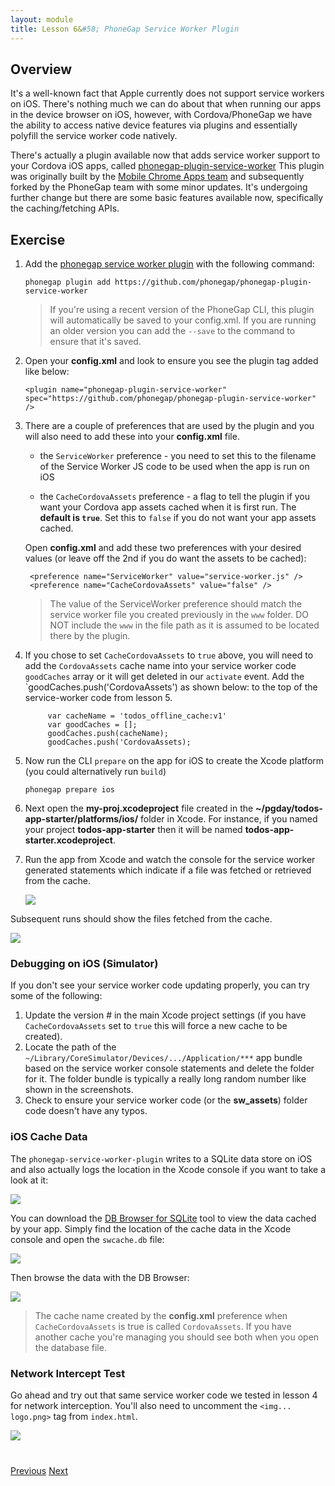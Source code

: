 ```yaml
---
layout: module
title: Lesson 6&#58; PhoneGap Service Worker Plugin
---
```


## Overview
It's a well-known fact that Apple currently does not support service workers on iOS. There's nothing much we can do about that when running our apps in the device browser on iOS, however, with Cordova/PhoneGap we have the ability to access native device features via plugins and essentially polyfill the service worker code natively.

There's actually a plugin available now that adds service worker support to your Cordova iOS apps, called [phonegap-plugin-service-worker](https://github.com/phonegap/phonegap-plugin-service-worker)
This plugin was originally built by the [Mobile Chrome Apps team](https://github.com/MobileChromeApps) and subsequently forked by the PhoneGap team with some minor updates. It's undergoing further change but there are some basic features available now, specifically the caching/fetching APIs. 

## Exercise

1. Add the [phonegap service worker plugin](https://github.com/phonegap/phonegap-plugin-service-worker) with the following command:

    `phonegap plugin add https://github.com/phonegap/phonegap-plugin-service-worker`

   > If you're using a recent version of the PhoneGap CLI, this plugin will automatically be saved to your config.xml. If you are running an older version you can add the `--save` to the command to ensure that it's saved.

2. Open your **config.xml** and look to ensure you see the plugin tag added like below:

      `<plugin name="phonegap-plugin-service-worker" spec="https://github.com/phonegap/phonegap-plugin-service-worker" />`

3. There are a couple of preferences that are used by the plugin and you will also need to add these into your **config.xml** file.

    - the `ServiceWorker` preference - you need to set this to the filename of the Service Worker JS code to be used when the app is run on iOS
    
    - the `CacheCordovaAssets` preference - a flag to tell the plugin if you want your Cordova app assets cached when it is first run. The **default is `true`**. Set this to `false` if you do not want your app assets cached.

    Open **config.xml** and add these two preferences with your desired values (or leave off the 2nd if you do want the assets to be cached):

        <preference name="ServiceWorker" value="service-worker.js" />
        <preference name="CacheCordovaAssets" value="false" />

   > The value of the ServiceWorker preference should match the service worker file you created previously in the `www` folder. DO NOT include the `www` in the file path as it is assumed to be located there by the plugin.

4. If you chose to set `CacheCordovaAssets` to `true` above, you will need to add the `CordovaAssets` cache name into your service worker code `goodCaches` array or it will get deleted in our `activate` event. Add the `goodCaches.push('CordovaAssets') as shown below: to the top of the service-worker code from lesson 5. 

            var cacheName = 'todos_offline_cache:v1'
            var goodCaches = [];
            goodCaches.push(cacheName);
            goodCaches.push('CordovaAssets);

4. Now run the CLI `prepare` on the app for iOS to create the Xcode platform (you could alternatively run `build`)

    `phonegap prepare ios`

5. Next open the **my-proj.xcodeproject** file created in the **~/pgday/todos-app-starter/platforms/ios/** folder in Xcode. For instance, if you named your project **todos-app-starter** then it will be named **todos-app-starter.xcodeproject**. 

6. Run the app from Xcode and watch the console for the service worker generated statements which indicate if a file was fetched or retrieved from the cache. 

   ![](images/ios-log.png)

  Subsequent runs should show the files fetched from the cache.

  ![](images/ios-log-cached.png)

### Debugging on iOS (Simulator)
If you don't see your service worker code updating properly, you can try some of the following:

1. Update the version # in the main Xcode project settings (if you have `CacheCordovaAssets` set to `true` this will force a new cache to be created). 
2. Locate the path of the `~/Library/CoreSimulator/Devices/.../Application/***` app bundle based on the service worker console statements and delete the folder for it. The folder bundle is typically a really long random number like shown in the screenshots.
3. Check to ensure your service worker code (or the **sw_assets**) folder code doesn't have any typos. 

### iOS Cache Data
The `phonegap-service-worker-plugin` writes to a SQLite data store on iOS and also actually logs the location in the Xcode console if you want to take a look at it:

![](images/ios-cache-location.png)

You can download the [DB Browser for SQLite](http://sqlitebrowser.org/) tool to view the data cached by your app. Simply find the location of the cache data in the Xcode console and open the `swcache.db` file:

![](images/ios-open-cache.png)

Then browse the data with the DB Browser:

 ![](images/db-browser.png)

>The cache name created by the **config.xml** preference when `CacheCordovaAssets` is true is called `CordovaAssets`. If you have another cache you're managing you should see both when you open the database file. 

### Network Intercept Test
Go ahead and try out that same service worker code we tested in lesson 4 for network interception. You'll also need to uncomment the `<img... logo.png>` tag from `index.html`. 


![](images/ios-network-intercept.png)

<div class="row" style="margin-top:40px;">
<div class="col-sm-12">
<a href="lesson5.html" class="btn btn-default"><i class="glyphicon glyphicon-chevron-left"></i> Previous</a>
<a href="lesson7.html" class="btn btn-default pull-right">Next <i class="glyphicon
glyphicon-chevron-right"></i></a>
</div>
</div>
